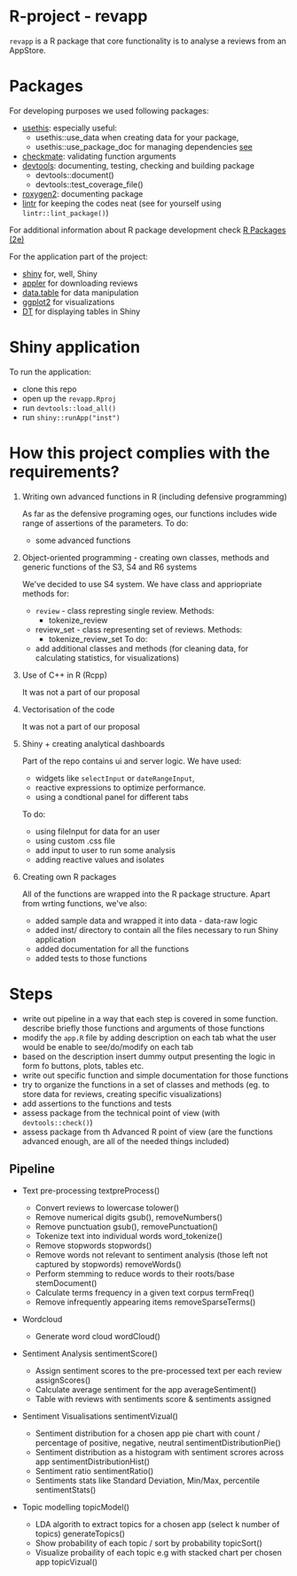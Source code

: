 # R-project - revapp

<code>revapp</code> is a R package that core functionality is to analyse a reviews from an AppStore.

# Packages

For developing purposes we used following packages:

* [usethis](https://github.com/cran/usethis): especially useful:
    * usethis::use_data when creating data for your package, 
    * usethis::use_package_doc for managing dependencies [see](https://r-pkgs.org/dependencies-in-practice.html#sec-dependencies-in-imports-r-code)
* [checkmate](https://mllg.github.io/checkmate/): validating function arguments
* [devtools](https://devtools.r-lib.org/): documenting, testing, checking and building package
    * devtools::document()
    * devtools::test_coverage_file()
* [roxygen2](https://roxygen2.r-lib.org/): documenting package
* [lintr](https://github.com/r-lib/lintr/) for keeping the codes neat (see for yourself using `lintr::lint_package()`)

For additional information about R package development check [R Packages (2e)](https://r-pkgs.org/)

For the application part of the project:

* [shiny](https://github.com/rstudio/shiny) for, well, Shiny
* [appler](https://github.com/cran/appler) for downloading reviews 
* [data.table](https://rdatatable.gitlab.io/data.table/) for data manipulation
* [ggplot2](https://ggplot2.tidyverse.org/) for visualizations
* [DT](https://github.com/rstudio/DT) for displaying tables in Shiny

# Shiny application

To run the application:

* clone this repo
* open up the `revapp.Rproj`
* run `devtools::load_all()`
* run `shiny::runApp("inst")`

# How this project complies with the requirements?

1. Writing own advanced functions in R (including defensive programming)
    
    As far as the defensive programing oges, our functions includes wide range of assertions of the parameters.
    To do: 
    * some advanced functions
    
2. Object-oriented programming - creating own classes, methods and generic functions of the S3, S4 and R6 systems
    
    We've decided to use S4 system. We have class and appriopriate methods for:
    * `review` - class represting single review. Methods:
        * tokenize_review
    * review_set - class representing set of reviews. Methods:
        * tokenize_review_set
    To do:
    * add additional classes and methods (for cleaning data, for calculating statistics, for visualizations)
3. Use of C++ in R (Rcpp)
    
    It was not a part of our proposal
4. Vectorisation of the code
    
    It was not a part of our proposal
5. Shiny + creating analytical dashboards
    
    Part of the repo contains ui and server logic. We have used:
    * widgets like `selectInput` or `dateRangeInput`, 
    * reactive expressions to optimize performance.
    * using a condtional panel for different tabs
    
    To do:
    * using fileInput for data for an user
    * using custom .css file
    * add input to user to run some analysis
    * adding reactive values and isolates
6. Creating own R packages
    
    All of the functions are wrapped into the R package structure. Apart from wrting functions, we've also:
    * added sample data and wrapped it into data - data-raw logic
    * added inst/ directory to contain all the files necessary to run Shiny application
    * added documentation for all the functions
    * added tests to those functions

# Steps

* write out pipeline in a way that each step is covered in some function. describe briefly those functions and arguments of those functions
* modify the `app.R` file by adding description on each tab what the user would be enable to see/do/modify on each tab
* based on the description insert dummy output presenting the logic in form fo buttons, plots, tables etc.
* write out specific function and simple documentation for those functions
* try to organize the functions in a set of classes and methods (eg. to store data for reviews, creating specific visualizations)
* add assertions to the functions and tests
* assess package from the technical point of view (with `devtools::check()`)
* assess package from th Advanced R point of view (are the functions advanced enough, are all of the needed things included)


## Pipeline
* Text pre-processing textpreProcess()
    * Convert reviews to lowercase tolower()
    * Remove numerical digits gsub(), removeNumbers()
    * Remove punctuation gsub(), removePunctuation()
    * Tokenize text into individual words word_tokenize()
    * Remove stopwords stopwords()
    * Remove words not relevant to sentiment analysis (those left not captured by stopwords) removeWords()
    * Perform stemming to reduce words to their roots/base stemDocument()
    * Calculate terms frequency in a given text corpus termFreq()
    * Remove infrequently appearing items removeSparseTerms()

* Wordcloud
   * Generate word cloud wordCloud()
    
* Sentiment Analysis sentimentScore() 
    * Assign sentiment scores to the pre-processed text per each review assignScores()
    * Calculate average sentiment for the app averageSentiment()
    * Table with reviews with sentiments score & sentiments assigned 
   
* Sentiment Visualisations sentimentVizual()
   * Sentiment distribution for a chosen app pie chart with count / percentage of positive, negative, neutral sentimentDistributionPie()
   * Sentiment distribution as a histogram with sentiment scrores across app sentimentDistributionHist() 
   * Sentiment ratio sentimentRatio() 
   * Sentiments stats like Standard Deviation, Min/Max, percentile sentimentStats()
  
* Topic modelling topicModel()
   * LDA algorith to extract topics for a chosen app (select k number of topics) generateTopics()
   * Show probability of each topic / sort by probability topicSort()
   * Visualize probaility of each topic e.g with stacked chart per chosen app topicVizual()
